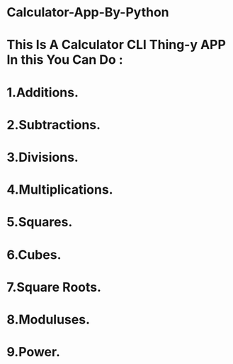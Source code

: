 # Calculator-App-By-Python
# This Is A Calculator CLI Thing-y APP In this You Can Do :
# 1.Additions.
# 2.Subtractions.
# 3.Divisions.
# 4.Multiplications.
# 5.Squares.
# 6.Cubes.
# 7.Square Roots.
# 8.Moduluses.
# 9.Power.
